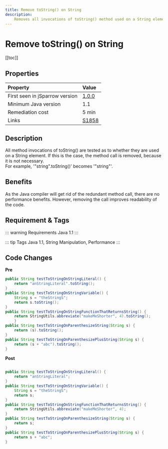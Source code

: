 ```yaml
---
title: Remove toString() on String
description:
    Removes all invocations of toString() method used on a String element.
---
```


# Remove toString() on String

[[toc]]

## Properties

| Property                        | Value |
|:------------------------------- |:----- |
| First seen in jSparrow version  | [1.0.0](/eclipse/release-notes.html#_1-0-0)   |
| Minimum Java version            | 1.1   |
| Remediation cost                | 5 min |
| Links                           | [S1858](https://sonarcloud.io/organizations/default/rules?rule_key=squid%3AS1858) |

## Description

All method invocations of toString() are tested as to whether they are used on a String element. If this is the case, the method call is removed, because it is not necessary.  
For example, '"string".toString()' becomes '"string"'.    

## Benefits

As the Java compiler will get rid of the redundant method call, there are no performance benefits.  However, removing the call improves readability of the code.  

## Requirement & Tags

::: warning Requirements
Java 1.1
:::

::: tip Tags
Java 1.1, String Manipulation, Performance
:::

## Code Changes

__Pre__

``` java
public String testToStringOnStringLiteral() {
    return "anStringLiteral".toString();
}
public String testToStringOnStringVariable() {
    String s = "theStringS";
    return s.toString();
}
public String testToStringOnStringFunctionThatReturnsString() {
    return StringUtils.abbreviate("makeMeShorter", 4).toString();
    }
public String testToStringOnParenthesizeString(String s) {
    return (s).toString();
}
public String testToStringOnParenthesizePlusString(String s) {
    return (s + "abc").toString();
}
```

__Post__

``` java

public String testToStringOnStringLiteral() {
    return "anStringLiteral";
}
public String testToStringOnStringVariable() {
    String s = "theStringS";
    return s;
}
public String testToStringOnStringFunctionThatReturnsString() {
    return StringUtils.abbreviate("makeMeShorter", 4);
}
public String testToStringOnParenthesizeString(String s) {
    return s;
}
public String testToStringOnParenthesizePlusString(String s) {
    return s + "abc";
}
```
